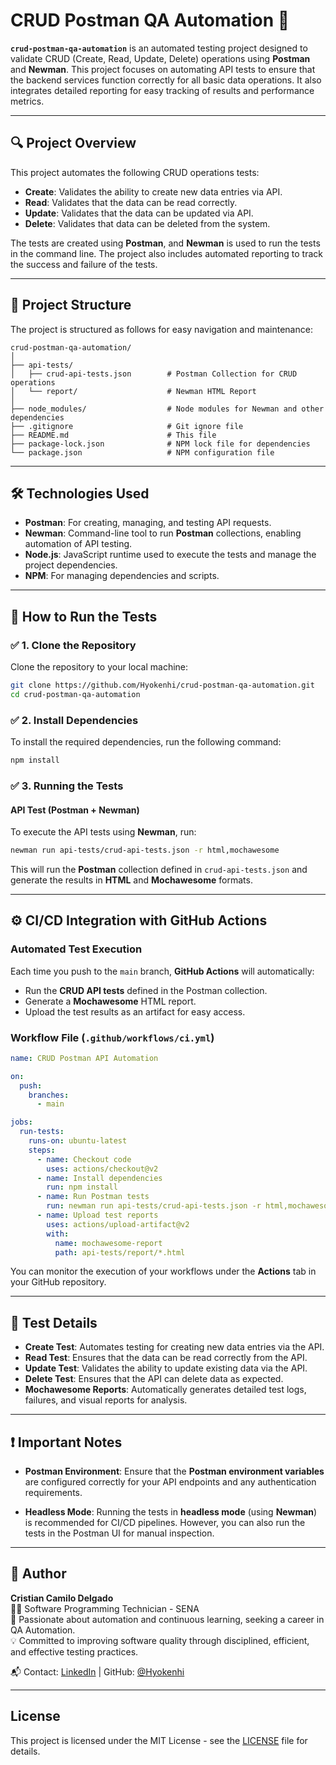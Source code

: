 
# CRUD Postman QA Automation 🚀

**`crud-postman-qa-automation`** is an automated testing project designed to validate CRUD (Create, Read, Update, Delete) operations using **Postman** and **Newman**. This project focuses on automating API tests to ensure that the backend services function correctly for all basic data operations. It also integrates detailed reporting for easy tracking of results and performance metrics.

---

## 🔍 Project Overview

This project automates the following CRUD operations tests:

- **Create**: Validates the ability to create new data entries via API.
- **Read**: Validates that the data can be read correctly.
- **Update**: Validates that the data can be updated via API.
- **Delete**: Validates that data can be deleted from the system.

The tests are created using **Postman**, and **Newman** is used to run the tests in the command line. The project also includes automated reporting to track the success and failure of the tests.

---

## 📁 Project Structure

The project is structured as follows for easy navigation and maintenance:

```
crud-postman-qa-automation/
│
├── api-tests/
│   ├── crud-api-tests.json        # Postman Collection for CRUD operations
│   └── report/                    # Newman HTML Report
│
├── node_modules/                  # Node modules for Newman and other dependencies
├── .gitignore                     # Git ignore file
├── README.md                      # This file
├── package-lock.json              # NPM lock file for dependencies
└── package.json                   # NPM configuration file
```

---

## 🛠️ Technologies Used

- **Postman**: For creating, managing, and testing API requests.
- **Newman**: Command-line tool to run **Postman** collections, enabling automation of API testing.
- **Node.js**: JavaScript runtime used to execute the tests and manage the project dependencies.
- **NPM**: For managing dependencies and scripts.

---

## 🚀 How to Run the Tests

### ✅ 1. Clone the Repository

Clone the repository to your local machine:

```bash
git clone https://github.com/Hyokenhi/crud-postman-qa-automation.git
cd crud-postman-qa-automation
```

### ✅ 2. Install Dependencies

To install the required dependencies, run the following command:

```bash
npm install
```

### ✅ 3. Running the Tests

#### API Test (Postman + Newman)

To execute the API tests using **Newman**, run:

```bash
newman run api-tests/crud-api-tests.json -r html,mochawesome
```

This will run the **Postman** collection defined in `crud-api-tests.json` and generate the results in **HTML** and **Mochawesome** formats.

---

## ⚙️ CI/CD Integration with GitHub Actions

### Automated Test Execution

Each time you push to the `main` branch, **GitHub Actions** will automatically:

- Run the **CRUD API tests** defined in the Postman collection.
- Generate a **Mochawesome** HTML report.
- Upload the test results as an artifact for easy access.

### Workflow File (`.github/workflows/ci.yml`)

```yaml
name: CRUD Postman API Automation

on:
  push:
    branches:
      - main

jobs:
  run-tests:
    runs-on: ubuntu-latest
    steps:
      - name: Checkout code
        uses: actions/checkout@v2
      - name: Install dependencies
        run: npm install
      - name: Run Postman tests
        run: newman run api-tests/crud-api-tests.json -r html,mochawesome
      - name: Upload test reports
        uses: actions/upload-artifact@v2
        with:
          name: mochawesome-report
          path: api-tests/report/*.html
```

You can monitor the execution of your workflows under the **Actions** tab in your GitHub repository.

---

## 📝 Test Details

- **Create Test**: Automates testing for creating new data entries via the API.
- **Read Test**: Ensures that the data can be read correctly from the API.
- **Update Test**: Validates the ability to update existing data via the API.
- **Delete Test**: Ensures that the API can delete data as expected.
- **Mochawesome Reports**: Automatically generates detailed test logs, failures, and visual reports for analysis.

---

## ❗ Important Notes

- **Postman Environment**: Ensure that the **Postman environment variables** are configured correctly for your API endpoints and any authentication requirements.
  
- **Headless Mode**: Running the tests in **headless mode** (using **Newman**) is recommended for CI/CD pipelines. However, you can also run the tests in the Postman UI for manual inspection.

---

## 👤 Author

**Cristian Camilo Delgado**  
👨‍💻 Software Programming Technician - SENA  
🚀 Passionate about automation and continuous learning, seeking a career in QA Automation.  
💡 Committed to improving software quality through disciplined, efficient, and effective testing practices.

📬 Contact: [LinkedIn](https://www.linkedin.com/in/Hyokenhi/) | GitHub: [@Hyokenhi](https://github.com/Hyokenhi)

---

## License

This project is licensed under the MIT License - see the [LICENSE](LICENSE) file for details.
